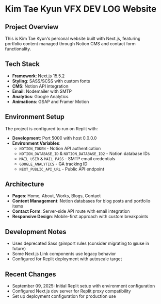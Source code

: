 # Kim Tae Kyun VFX DEV LOG Website

## Project Overview
This is Kim Tae Kyun's personal website built with Next.js, featuring portfolio content managed through Notion CMS and contact form functionality.

## Tech Stack
- **Framework**: Next.js 15.5.2
- **Styling**: SASS/SCSS with custom fonts
- **CMS**: Notion API integration
- **Email**: Nodemailer with SMTP
- **Analytics**: Google Analytics
- **Animations**: GSAP and Framer Motion

## Environment Setup
The project is configured to run on Replit with:
- **Development**: Port 5000 with host 0.0.0.0
- **Environment Variables**: 
  - `NOTION_TOKEN` - Notion API authentication
  - `NOTION_DATABASE_ID` & `NOTION_DATABASE_ID2` - Notion database IDs
  - `MAIL_USER` & `MAIL_PASS` - SMTP email credentials
  - `GOOGLE_ANALYTICS` - GA tracking ID
  - `NEXT_PUBLIC_API_URL` - Public API endpoint

## Architecture
- **Pages**: Home, About, Works, Blogs, Contact
- **Content Management**: Notion databases for blog posts and portfolio items
- **Contact Form**: Server-side API route with email integration
- **Responsive Design**: Mobile-first approach with custom breakpoints

## Development Notes
- Uses deprecated Sass @import rules (consider migrating to @use in future)
- Some Next.js Link components use legacy behavior
- Configured for Replit deployment with autoscale target

## Recent Changes
- September 09, 2025: Initial Replit setup with environment configuration
- Configured Next.js dev server for Replit proxy compatibility
- Set up deployment configuration for production use